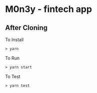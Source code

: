 # M0n3y - fintech app


## After Cloning

To Install

```
> yarn
```
To Run

```
> yarn start
```
To Test

```
> yarn test
```
